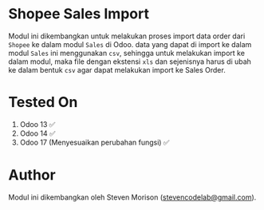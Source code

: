# Shopee Sales Import

Modul ini dikembangkan untuk melakukan proses import data order dari `Shopee` ke dalam modul `Sales` di Odoo.
data yang dapat di import ke dalam modul `Sales` ini menggunakan `csv`, sehingga untuk melakukan import ke dalam modul, maka file dengan ekstensi `xls` dan sejenisnya harus di ubah ke dalam bentuk `csv` agar dapat melakukan import ke Sales Order. 

# Tested On

1. Odoo 13 ✅ 
2. Odoo 14 ✅
3. Odoo 17 (Menyesuaikan perubahan fungsi) ✅

# Author 
Modul ini dikembangkan oleh Steven Morison (stevencodelab@gmail.com).
